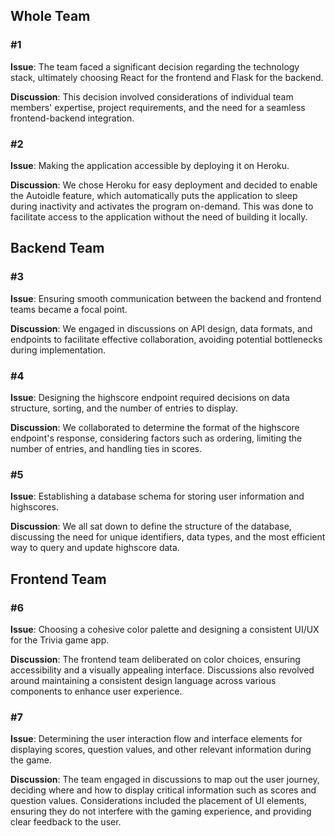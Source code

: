 ## Whole Team

### #1

**Issue**: The team faced a significant decision regarding the technology stack, ultimately choosing React for the 
frontend and Flask for the backend.

**Discussion**: This decision involved considerations of individual team members' expertise, project requirements, and 
the need for a seamless frontend-backend integration.

### #2

**Issue**: Making the application accessible by deploying it on Heroku.

**Discussion**: We chose Heroku for easy deployment and decided to enable the Autoidle feature, which automatically 
puts the application to sleep during inactivity and activates the program on-demand. This was done to facilitate access 
to the application without the need of building it locally.

## Backend Team

### #3

**Issue**: Ensuring smooth communication between the backend and frontend teams became a focal point.

**Discussion**: We engaged in discussions on API design, data formats, and endpoints to facilitate effective 
collaboration, avoiding potential bottlenecks during implementation.

### #4

**Issue**: Designing the highscore endpoint required decisions on data structure, sorting, and the number of entries 
to display.

**Discussion**: We collaborated to determine the format of the highscore endpoint's response, considering factors such 
as ordering, limiting the number of entries, and handling ties in scores.

### #5

**Issue**: Establishing a database schema for storing user information and highscores.

**Discussion**: We all sat down to define the structure of the database, discussing the need for unique identifiers, 
data types, and the most efficient way to query and update highscore data.


## Frontend Team

### #6

**Issue**: Choosing a cohesive color palette and designing a consistent UI/UX for the Trivia game app.

**Discussion**: The frontend team deliberated on color choices, ensuring accessibility and a visually appealing interface. 
Discussions also revolved around maintaining a consistent design language across various components to enhance user 
experience.

### #7

**Issue**: Determining the user interaction flow and interface elements for displaying scores, question values, and 
other relevant information during the game.

**Discussion**: The team engaged in discussions to map out the user journey, deciding where and how to display critical 
information such as scores and question values. Considerations included the placement of UI elements, ensuring they do 
not interfere with the gaming experience, and providing clear feedback to the user.